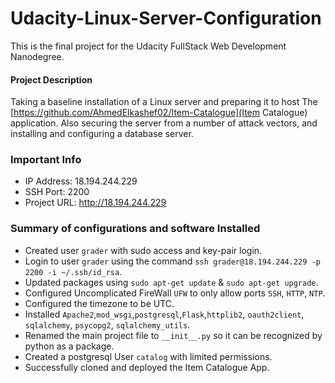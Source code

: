 # Udacity-Linux-Server-Configuration
This is the final project for the Udacity FullStack Web Development Nanodegree.

#### Project Description

Taking a baseline installation of a Linux server and preparing it to host The [https://github.com/AhmedElkashef02/Item-Catalogue](Item Catalogue) application. Also securing the server from a number of attack vectors, and installing and configuring a database server.

### Important Info

- IP Address: 18.194.244.229
- SSH Port: 2200
- Project URL: http://18.194.244.229

### Summary of configurations and software Installed

- Created user `grader` with sudo access and key-pair login.
- Login to user `grader` using the command `ssh grader@18.194.244.229 -p 2200 -i ~/.ssh/id_rsa`.
- Updated packages using `sudo apt-get update` & `sudo apt-get upgrade`.
- Configured Uncomplicated FireWall `UFW` to only allow ports `SSH`, `HTTP`, `NTP`.
- Configured the timezone to be UTC.
- Installed `Apache2`,`mod_wsgi`,`postgresql`,`Flask`,`httplib2`, `oauth2client`, `sqlalchemy`, `psycopg2`, `sqlalchemy_utils`.
- Renamed the main project file to `__init__.py` so it can be recognized by python as a package.
- Created a postgresql User `catalog` with limited permissions.
- Successfully cloned and deployed the Item Catalogue App.
